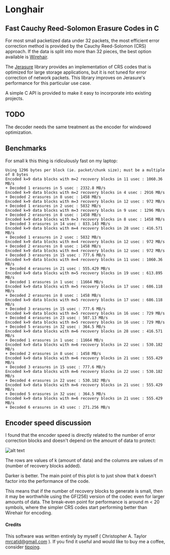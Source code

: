 # Longhair
## Fast Cauchy Reed-Solomon Erasure Codes in C

For most small packetized data under 32 packets, the most efficient error correction
method is provided by the Cauchy Reed-Solomon (CRS) approach.  If the data is split
into more than 32 pieces, the best option available is [Wirehair](https://github.com/catid/wirehair).

The [Jerasure](https://github.com/tsuraan/Jerasure) library provides an
implementation of CRS codes that is optimized for large storage applications,
but it is not tuned for error correction of network packets.  This library
improves on Jerasure's performance for this particular use case.

A simple C API is provided to make it easy to incorporate into existing
projects.

## TODO

The decoder needs the same treatment as the encoder for windowed optimization.


## Benchmarks

For small k this thing is ridiculously fast on my laptop:

~~~
Using 1296 bytes per block (ie. packet/chunk size); must be a multiple of 8 bytes
Encoded k=9 data blocks with m=2 recovery blocks in 11 usec : 1060.36 MB/s
+ Decoded 1 erasures in 5 usec : 2332.8 MB/s
Encoded k=9 data blocks with m=2 recovery blocks in 4 usec : 2916 MB/s
+ Decoded 2 erasures in 8 usec : 1458 MB/s
Encoded k=9 data blocks with m=3 recovery blocks in 12 usec : 972 MB/s
+ Decoded 1 erasures in 2 usec : 5832 MB/s
Encoded k=9 data blocks with m=3 recovery blocks in 9 usec : 1296 MB/s
+ Decoded 2 erasures in 8 usec : 1458 MB/s
Encoded k=9 data blocks with m=3 recovery blocks in 8 usec : 1458 MB/s
+ Decoded 3 erasures in 14 usec : 833.143 MB/s
Encoded k=9 data blocks with m=4 recovery blocks in 28 usec : 416.571 MB/s
+ Decoded 1 erasures in 2 usec : 5832 MB/s
Encoded k=9 data blocks with m=4 recovery blocks in 12 usec : 972 MB/s
+ Decoded 2 erasures in 8 usec : 1458 MB/s
Encoded k=9 data blocks with m=4 recovery blocks in 12 usec : 972 MB/s
+ Decoded 3 erasures in 15 usec : 777.6 MB/s
Encoded k=9 data blocks with m=4 recovery blocks in 11 usec : 1060.36 MB/s
+ Decoded 4 erasures in 21 usec : 555.429 MB/s
Encoded k=9 data blocks with m=5 recovery blocks in 19 usec : 613.895 MB/s
+ Decoded 1 erasures in 1 usec : 11664 MB/s
Encoded k=9 data blocks with m=5 recovery blocks in 17 usec : 686.118 MB/s
+ Decoded 2 erasures in 8 usec : 1458 MB/s
Encoded k=9 data blocks with m=5 recovery blocks in 17 usec : 686.118 MB/s
+ Decoded 3 erasures in 15 usec : 777.6 MB/s
Encoded k=9 data blocks with m=5 recovery blocks in 16 usec : 729 MB/s
+ Decoded 4 erasures in 23 usec : 507.13 MB/s
Encoded k=9 data blocks with m=5 recovery blocks in 16 usec : 729 MB/s
+ Decoded 5 erasures in 32 usec : 364.5 MB/s
Encoded k=9 data blocks with m=6 recovery blocks in 28 usec : 416.571 MB/s
+ Decoded 1 erasures in 1 usec : 11664 MB/s
Encoded k=9 data blocks with m=6 recovery blocks in 22 usec : 530.182 MB/s
+ Decoded 2 erasures in 8 usec : 1458 MB/s
Encoded k=9 data blocks with m=6 recovery blocks in 21 usec : 555.429 MB/s
+ Decoded 3 erasures in 15 usec : 777.6 MB/s
Encoded k=9 data blocks with m=6 recovery blocks in 22 usec : 530.182 MB/s
+ Decoded 4 erasures in 22 usec : 530.182 MB/s
Encoded k=9 data blocks with m=6 recovery blocks in 21 usec : 555.429 MB/s
+ Decoded 5 erasures in 32 usec : 364.5 MB/s
Encoded k=9 data blocks with m=6 recovery blocks in 21 usec : 555.429 MB/s
+ Decoded 6 erasures in 43 usec : 271.256 MB/s
~~~


## Encoder speed discussion

I found that the encoder speed is directly related to the number of error
correction blocks and doesn't depend on the amount of data to protect:

![alt text](https://github.com/catid/longhair/raw/master/docs/EncoderSpeed.png "Speed of Encoder for k, m")

The rows are values of k (amount of data) and the columns are values of m (number of recovery blocks added).

Darker is better.  The main point of this plot is to just show that k doesn't
factor into the performance of the code.

This means that if the number of recovery blocks to generate is small, then it
may be worthwhile using the GF(256) version of the codec even for larger amounts
of data.  The break-even point for performance is around m < 20 symbols, where
the simpler CRS codes start performing better than Wirehair for encoding.


#### Credits

This software was written entirely by myself ( Christopher A. Taylor <mrcatid@gmail.com> ).  If you
find it useful and would like to buy me a coffee, consider [tipping](https://www.gittip.com/catid/).

